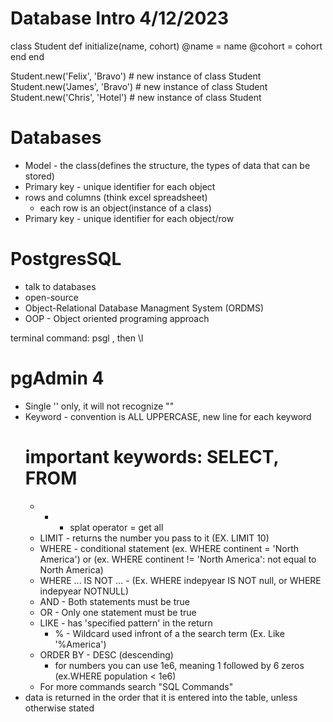 # Database Intro 4/12/2023

class Student
  def initialize(name, cohort)
    @name = name
    @cohort = cohort
  end
end

Student.new('Felix', 'Bravo') # new instance of class Student
Student.new('James', 'Bravo') # new instance of class Student
Student.new('Chris', 'Hotel') # new instance of class Student

# Databases
- Model - the class(defines the structure, the types of data that can be stored)
- Primary key - unique identifier for each object
- rows and columns (think excel spreadsheet)
  - each row is an object(instance of a class)
- Primary key - unique identifier for each object/row

# PostgresSQL

- talk to databases
- open-source
- Object-Relational Database Managment System (ORDMS)
- OOP - Object oriented programing approach

terminal command: psgl , then \l

# pgAdmin 4 

- Single '' only, it will not recognize ""
- Keyword - convention is ALL UPPERCASE, new line for each keyword
   # important keywords: SELECT, FROM
   - * - splat operator = get all 
   - LIMIT - returns the number you pass to it (EX. LIMIT 10)
   - WHERE - conditional statement (ex. WHERE continent = 'North America') or (ex. WHERE continent != 'North America': not equal to North America)
   - WHERE ... IS NOT ... - (Ex. WHERE indepyear IS NOT null, or WHERE indepyear NOTNULL)
   - AND - Both statements must be true
   - OR - Only one statement must be true
   - LIKE - has 'specified pattern' in the return
     - % - Wildcard used infront of a the search term (Ex. Like '%America')
   - ORDER BY - DESC (descending)
     - for numbers you can use 1e6, meaning 1 followed by 6 zeros (ex.WHERE population < 1e6)
   - For more commands search "SQL Commands"
 - data is returned in the order that it is entered into the table, unless otherwise stated



